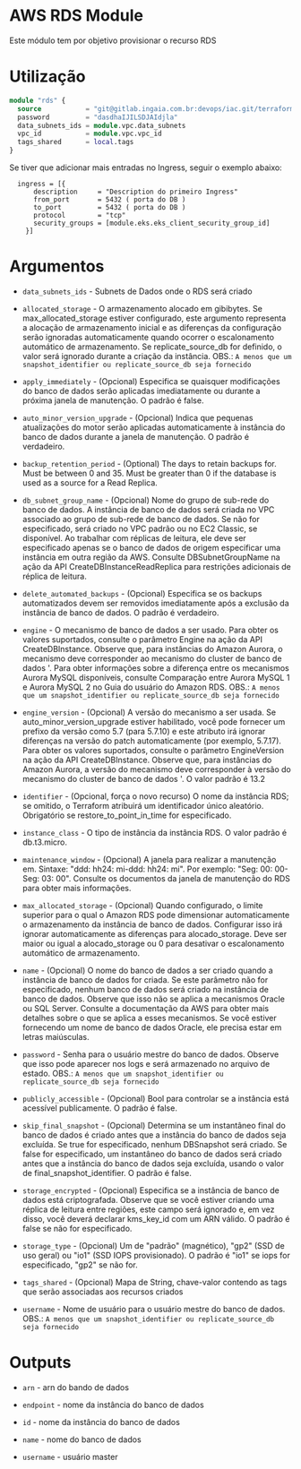 # AWS RDS Module

Este módulo tem por objetivo provisionar o recurso RDS

# Utilização

```terraform
module "rds" {
  source           = "git@gitlab.ingaia.com.br:devops/iac.git/terraform//providers/aws/rds"
  password         = "dasdhaIJILSDJAIdjla"
  data_subnets_ids = module.vpc.data_subnets
  vpc_id           = module.vpc.vpc_id
  tags_shared      = local.tags
}
```

Se tiver que adicionar mais entradas no Ingress, seguir o exemplo abaixo:
```
  ingress = [{
      description     = "Description do primeiro Ingress"
      from_port       = 5432 ( porta do DB )
      to_port         = 5432 ( porta do DB )
      protocol        = "tcp"
      security_groups = [module.eks.eks_client_security_group_id]
    }]
```

# Argumentos

* `data_subnets_ids` - Subnets de Dados onde o RDS será criado

* `allocated_storage` - O armazenamento alocado em gibibytes. Se max_allocated_storage estiver configurado, este argumento representa a alocação de armazenamento inicial e as diferenças da configuração serão ignoradas automaticamente quando ocorrer o escalonamento automático de armazenamento. Se replicate_source_db for definido, o valor será ignorado durante a criação da instância. OBS.: `A menos que um snapshot_identifier ou replicate_source_db seja fornecido`

* `apply_immediately` - (Opcional) Especifica se quaisquer modificações do banco de dados serão aplicadas imediatamente ou durante a próxima janela de manutenção. O padrão é false.

* `auto_minor_version_upgrade` - (Opcional) Indica que pequenas atualizações do motor serão aplicadas automaticamente à instância do banco de dados durante a janela de manutenção. O padrão é verdadeiro.

* `backup_retention_period` - (Optional) The days to retain backups for. Must be between 0 and 35. Must be greater than 0 if the database is used as a source for a Read Replica.

* `db_subnet_group_name` - (Opcional) Nome do grupo de sub-rede do banco de dados. A instância de banco de dados será criada no VPC associado ao grupo de sub-rede de banco de dados. Se não for especificado, será criado no VPC padrão ou no EC2 Classic, se disponível. Ao trabalhar com réplicas de leitura, ele deve ser especificado apenas se o banco de dados de origem especificar uma instância em outra região da AWS. Consulte DBSubnetGroupName na ação da API CreateDBInstanceReadReplica para restrições adicionais de réplica de leitura.

* `delete_automated_backups` - (Opcional) Especifica se os backups automatizados devem ser removidos imediatamente após a exclusão da instância de banco de dados. O padrão é verdadeiro.

* `engine` - O mecanismo de banco de dados a ser usado. Para obter os valores suportados, consulte o parâmetro Engine na ação da API CreateDBInstance. Observe que, para instâncias do Amazon Aurora, o mecanismo deve corresponder ao mecanismo do cluster de banco de dados '. Para obter informações sobre a diferença entre os mecanismos Aurora MySQL disponíveis, consulte Comparação entre Aurora MySQL 1 e Aurora MySQL 2 no Guia do usuário do Amazon RDS. OBS.: `A menos que um snapshot_identifier ou replicate_source_db seja fornecido`

* `engine_version` - (Opcional) A versão do mecanismo a ser usada. Se auto_minor_version_upgrade estiver habilitado, você pode fornecer um prefixo da versão como 5.7 (para 5.7.10) e este atributo irá ignorar diferenças na versão do patch automaticamente (por exemplo, 5.7.17). Para obter os valores suportados, consulte o parâmetro EngineVersion na ação da API CreateDBInstance. Observe que, para instâncias do Amazon Aurora, a versão do mecanismo deve corresponder à versão do mecanismo do cluster de banco de dados '. O valor padrão é 13.2

* `identifier` - (Opcional, força o novo recurso) O nome da instância RDS; se omitido, o Terraform atribuirá um identificador único aleatório. Obrigatório se restore_to_point_in_time for especificado.

* `instance_class` - O tipo de instância da instância RDS. O valor padrão é db.t3.micro.

* `maintenance_window` - (Opcional) A janela para realizar a manutenção em. Sintaxe: "ddd: hh24: mi-ddd: hh24: mi". Por exemplo: "Seg: 00: 00-Seg: 03: 00". Consulte os documentos da janela de manutenção do RDS para obter mais informações.

* `max_allocated_storage` - (Opcional) Quando configurado, o limite superior para o qual o Amazon RDS pode dimensionar automaticamente o armazenamento da instância de banco de dados. Configurar isso irá ignorar automaticamente as diferenças para alocado_storage. Deve ser maior ou igual a alocado_storage ou 0 para desativar o escalonamento automático de armazenamento.

* `name` - (Opcional) O nome do banco de dados a ser criado quando a instância de banco de dados for criada. Se este parâmetro não for especificado, nenhum banco de dados será criado na instância de banco de dados. Observe que isso não se aplica a mecanismos Oracle ou SQL Server. Consulte a documentação da AWS para obter mais detalhes sobre o que se aplica a esses mecanismos. Se você estiver fornecendo um nome de banco de dados Oracle, ele precisa estar em letras maiúsculas.

* `password` - Senha para o usuário mestre do banco de dados. Observe que isso pode aparecer nos logs e será armazenado no arquivo de estado. OBS.: `A menos que um snapshot_identifier ou replicate_source_db seja fornecido`

* `publicly_accessible` - (Opcional) Bool para controlar se a instância está acessível publicamente. O padrão é false.

* `skip_final_snapshot` - (Opcional) Determina se um instantâneo final do banco de dados é criado antes que a instância do banco de dados seja excluída. Se true for especificado, nenhum DBSnapshot será criado. Se false for especificado, um instantâneo do banco de dados será criado antes que a instância do banco de dados seja excluída, usando o valor de final_snapshot_identifier. O padrão é false.

* `storage_encrypted` - (Opcional) Especifica se a instância de banco de dados está criptografada. Observe que se você estiver criando uma réplica de leitura entre regiões, este campo será ignorado e, em vez disso, você deverá declarar kms_key_id com um ARN válido. O padrão é false se não for especificado.

* `storage_type` - (Opcional) Um de "padrão" (magnético), "gp2" (SSD de uso geral) ou "io1" (SSD IOPS provisionado). O padrão é "io1" se iops for especificado, "gp2" se não for.

* `tags_shared` - (Opcional) Mapa de String, chave-valor contendo as tags que serão associadas aos recursos criados

* `username` - Nome de usuário para o usuário mestre do banco de dados. OBS.: `A menos que um snapshot_identifier ou replicate_source_db seja fornecido`

# Outputs

* `arn` - arn do bando de dados

* `endpoint` - nome da instância do banco de dados

* `id` - nome da instância do banco de dados

* `name` - nome do banco de dados

* `username` - usuário master
